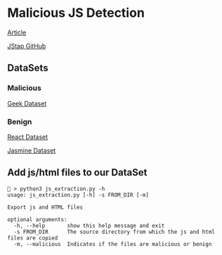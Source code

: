 # Malicious JS Detection
[Article](https://swag.cispa.saarland/papers/fass2019jstap.pdf)

[JStap GitHub](https://github.com/Aurore54F/JStap)

## DataSets
### Malicious
[Geek Dataset](https://github.com/geeksonsecurity/js-malicious-dataset)

### Benign
[React Dataset](https://github.com/facebook/react)

[Jasmine Dataset](https://github.com/jasmine/jasmine)

## Add js/html files to our DataSet
```shell
 > python3 js_extraction.py -h
usage: js_extraction.py [-h] -s FROM_DIR [-m]

Export js and HTML files

optional arguments:
  -h, --help       show this help message and exit
  -s FROM_DIR      The source directory from which the js and html files are copied
  -m, --malicious  Indicates if the files are malicious or benign
```